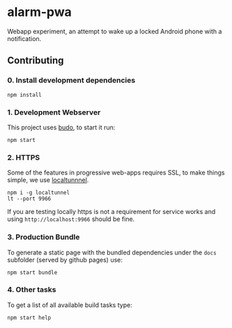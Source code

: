 # alarm-pwa
 Webapp experiment, an attempt to wake up a locked Android phone with a notification.

##  Contributing

### 0. Install development dependencies

```
npm install
```

### 1. Development Webserver
This project uses [budo][budo], to start it run:

```
npm start
```

### 2. HTTPS
Some of the features in progressive web-apps requires SSL, to make things simple, we use [localtunnnel][localtunnel].

```
npm i -g localtunnel
lt --port 9966
```

If you are testing locally https is not a requirement for service works and using ```http://localhost:9966``` should be fine.

### 3. Production Bundle
To generate a static page with the bundled dependencies under the ```docs``` subfolder (served by github pages) use:

```
npm start bundle
```

### 4. Other tasks

To get a list of all available build tasks type:

```
npm start help
```

[budo]: https://github.com/mattdesl/budo
[localtunnel]: https://localtunnel.me

